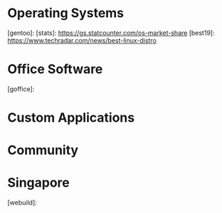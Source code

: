 # Operating Systems
[linux]: http://linux.org
[ubuntu]: https://ubuntu.com/#download
[redhat]: https://www.redhat.com/en/technologies/linux-platforms/enterprise-linux
[fedora]: https://getfedora.org
[gentoo]:
[stats]: https://gs.statcounter.com/os-market-share
[best19]: https://www.techradar.com/news/best-linux-distro

# Office Software
[ooffice]: https://www.openoffice.org/
[loffice]: https://www.libreoffice.org/
[goffice]:


# Custom Applications
[xchange]: https://www.open-xchange.com/
[newerth]:
[gimp]:
[git]:
[gitlab]:
[audacity]:
[inkscape]:
[scribus]:
[quake2]:

# Community
[free]:
[oftc]:
[freaks]:
[meetups]:

# Singapore
[hsg]: https://hackerspace.sg
[slmg]: https://www.meetup.com/sg-linux/
[geek]:
[sfd]:
[dfd]:
[foss]:
[webuild]:
